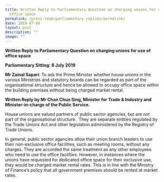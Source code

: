 ```yaml
---
title: Written Reply to Parliamentary Question on charging unions for use of
  office space
permalink: /press-room/parliamentary-replies/permalink/
date: 2019-07-08
layout: post
description: ""
image: ""
---
```

**Written Reply to Parliamentary Question on charging unions for use of office space**  
  
**Parliamentary Sitting: 8 July 2019**  
  
**Mr Zainal Sapari**: To ask the Prime Minister whether house unions in the various Ministries and statutory boards can be regarded as part of the organisational structure and hence be allowed to occupy office space within the building premises without being charged market rental.  
  
**Written Reply by Mr Chan Chun Sing, Minister for Trade & Industry and Minister-in-charge of the Public Service.**  
  
House unions are valued partners of public sector agencies, but are not part of the organisational structure.  They are separate entities regulated by the Trade Unions Act and other legislation administered by the Registry of Trade Unions.   
  
In general, public sector agencies allow their union branch leaders to use their non-exclusive office facilities, such as meeting rooms, without any charges. They are accorded the same treatment as any other employees who need to use the office facilities. However, in instances where the unions have requested for dedicated office space for their exclusive use, they would be charged market rental rates. This is in line with the Ministry of Finance’s policy that all government premises should be rented at market rates.